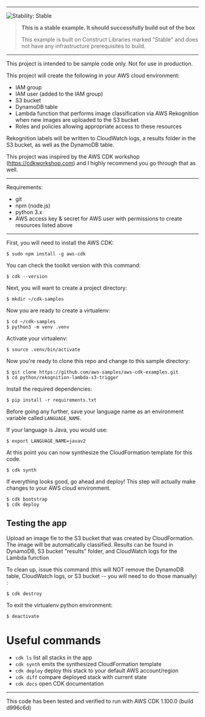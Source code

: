 
<!--BEGIN STABILITY BANNER-->
---

![Stability: Stable](https://img.shields.io/badge/stability-Stable-success.svg?style=for-the-badge)

> **This is a stable example. It should successfully build out of the box**
>
> This example is built on Construct Libraries marked "Stable" and does not have any infrastructure prerequisites to build.
---
<!--END STABILITY BANNER-->

This project is intended to be sample code only. Not for use in production.

This project will create the following in your AWS cloud environment:
* IAM group
* IAM user (added to the IAM group)
* S3 bucket
* DynamoDB table
* Lambda function that performs image classification via AWS Rekognition when new images are uploaded to the S3 bucket
* Roles and policies allowing appropriate access to these resources

Rekognition labels will be written to CloudWatch logs, a results folder in the S3 bucket, as well as the DynamoDB table.  
  
This project was inspired by the AWS CDK workshop (https://cdkworkshop.com) and I highly recommend you go through that as well.
  
---

Requirements:
* git
* npm (node.js)
* python 3.x
* AWS access key & secret for AWS user with permissions to create resources listed above
  
---

First, you will need to install the AWS CDK:

```
$ sudo npm install -g aws-cdk
```

You can check the toolkit version with this command:

```
$ cdk --version
```

Next, you will want to create a project directory:

```
$ mkdir ~/cdk-samples
```

Now you are ready to create a virtualenv:

```
$ cd ~/cdk-samples
$ python3 -m venv .venv
```

Activate your virtualenv:

```
$ source .venv/bin/activate
```

Now you're ready to clone this repo and change to this sample directory:

```
$ git clone https://github.com/aws-samples/aws-cdk-examples.git
$ cd python/rekognition-lambda-s3-trigger
```

Install the required dependencies:

```
$ pip install -r requirements.txt
```
Before going any further, save your language name as an environment variable called `LANGUAGE_NAME`.

If your language is Java, you would use:
```
$ export LANGUAGE_NAME=javav2
```

At this point you can now synthesize the CloudFormation template for this code.

```
$ cdk synth
```

If everything looks good, go ahead and deploy!  This step will actually make
changes to your AWS cloud environment.  

```
$ cdk bootstrap
$ cdk deploy
```

## Testing the app
Upload an image fie to the S3 bucket that was created by CloudFormation.
The image will be automatically classified.
Results can be found in DynamoDB, S3 bucket "results" folder, and CloudWatch logs for the Lambda function
  
To clean up, issue this command (this will NOT remove the DynamoDB
table, CloudWatch logs, or S3 bucket -- you will need to do those manually) :

```
$ cdk destroy
```

To exit the virtualenv python environment:

```
$ deactivate
```

# Useful commands

 * `cdk ls`          list all stacks in the app
 * `cdk synth`       emits the synthesized CloudFormation template
 * `cdk deploy`      deploy this stack to your default AWS account/region
 * `cdk diff`        compare deployed stack with current state
 * `cdk docs`        open CDK documentation

---
This code has been tested and verified to run with AWS CDK 1.100.0 (build d996c6d)
